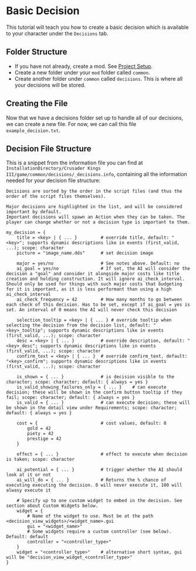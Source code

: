 # Basic Decision

This tutorial will teach you how to create a basic decision which is available to your character under the `Decisions` tab.

## Folder Structure

* If you have not already, create a mod. See [Project Setup](/fundamentals/project-setup.md).
* Create a new folder under your `mod` folder called `common`.
* Create another folder under `common` called `decisions`. This is where all your decisions will be stored.

## Creating the File

Now that we have a decisions folder set up to handle all of our decisions, we can create a new file. For now, we can call this file `example_decision.txt`.

## Decision File Structure

This is a snippet from the information file you can find at `InstallationDirectory/Crusader Kings III/game/common/decisions/_decisions.info`, containing all the information needed for your decision file structure:

```
Decisions are sorted by the order in the script files (and thus the order of the script files themselves).

Major decisions are highlighted in the list, and will be considered important by default.
Important decisions will spawn an Action when they can be taken. The player can change whether or not a decision type is important to them.

my_decision = {
	title = <key> | { ... }			# override title, default: "<key>"; supports dynamic descriptions like in events (first_valid, ...); scope: character
	picture = "image_name.dds"		# set decision image

	major = yes/no					# See notes above. Default: no
	ai_goal = yes/no 				# If set, the AI will consider the decision a "goal" and consider it alongside major costs like title creation and holding construction. It will ignore ai_check_interval. Should only be used for things with such major costs that budgeting for it is important, as it is less performant than using a high ai_check_interval
	ai_check_frequency = 42			# How many months to go between each check of this decision. Has to be set, except if ai_goal = yes is set. An interval of 0 means the AI will never check this decision

	selection_tooltip = <key> | { ... } # override tooltip when selecting the decision from the decision list, default: "<key>_tooltip"; supports dynamic descriptions like in events (first_valid, ...); scope: character
	desc = <key> | { ... }			# override description, default: "<key>_desc"; supports dynamic descriptions like in events (first_valid, ...); scope: character
	confirm_text = <key> | { ... }	# override confirm_text, default: "<key>_confirm"; supports dynamic descriptions like in events (first_valid, ...); scope: character

	is_shown = { ... }				# is decision visible to the character; scope: character; default: { always = yes }
	is_valid_showing_failures_only = { ... }	# can execute decision; these will be shown in the confirm button tooltip if they fail; scope: character; default: { always = yes }
	is_valid = { ... }				# can execute decision; these will be shown in the detail view under Requirements; scope: character; default: { always = yes }

	cost = {						# cost values, default: 0
		gold = 42
		piety = 42
		prestige = 42
	}

	effect = { ... }				# effect to execute when decision is taken; scope: character

	ai_potential = { ... }			# trigger whether the AI should look at it or not
	ai_will_do = { ... }			# Returns the % chance of executing executing the decision. 0 will never execute it, 100 will alwasy execute it

	# Specify up to one custom widget to embed in the decision. See section about Custom Widgets below.
	widget = {
		# Name of the widget to use. Must be at the path <decision_view_widgets>/<widget_name>.gui
		gui = "<widget_name>"
		# Some widgets require a custom controller (see below). Default: default
		controller = "<controller_type>"
	}
	widget = "<controller_type>"	# alternative short syntax, gui will be "decision_view_widget_<controller_type>"
}
```